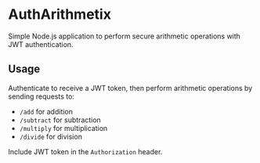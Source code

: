 # AuthArithmetix

Simple Node.js application to perform secure arithmetic operations with JWT authentication.

## Usage

Authenticate to receive a JWT token, then perform arithmetic operations by sending requests to:

- `/add` for addition
- `/subtract` for subtraction
- `/multiply` for multiplication
- `/divide` for division

Include JWT token in the `Authorization` header.
